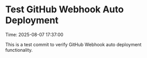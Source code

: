 ﻿# Test GitHub Webhook Auto Deployment

Time: 2025-08-07 17:37:00

This is a test commit to verify GitHub Webhook auto deployment functionality.
